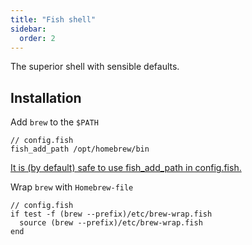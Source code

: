 ```yaml
---
title: "Fish shell"
sidebar:
  order: 2
---
```


The superior shell with sensible defaults.

## Installation

Add `brew` to the `$PATH`

```fish
// config.fish
fish_add_path /opt/homebrew/bin
```

[It is (by default) safe to use fish_add_path in config.fish.](https://fishshell.com/docs/current/cmds/fish_add_path.html)

Wrap `brew` with `Homebrew-file`

```fish
// config.fish
if test -f (brew --prefix)/etc/brew-wrap.fish
  source (brew --prefix)/etc/brew-wrap.fish
end
```
